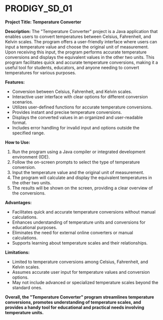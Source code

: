 # PRODIGY_SD_01

**Project Title: Temperature Converter**

**Description:**
The "Temperature Converter" project is a Java application that enables users to convert temperatures between Celsius, Fahrenheit, and Kelvin scales. The program offers a user-friendly interface where users can input a temperature value and choose the original unit of measurement. Upon receiving this input, the program performs accurate temperature conversions and displays the equivalent values in the other two units. This program facilitates quick and accurate temperature conversions, making it a useful tool for students, educators, and anyone needing to convert temperatures for various purposes.

**Features:**
- Conversion between Celsius, Fahrenheit, and Kelvin scales.
- Interactive user interface with clear options for different conversion scenarios.
- Utilizes user-defined functions for accurate temperature conversions.
- Provides instant and precise temperature conversions.
- Displays the converted values in an organized and user-readable format.
- Includes error handling for invalid input and options outside the specified range.

**How to Use:**
1. Run the program using a Java compiler or integrated development environment (IDE).
2. Follow the on-screen prompts to select the type of temperature conversion.
3. Input the temperature value and the original unit of measurement.
4. The program will calculate and display the equivalent temperatures in the other two units.
5. The results will be shown on the screen, providing a clear overview of the conversions.

**Advantages:**
- Facilitates quick and accurate temperature conversions without manual calculations.
- Enhances understanding of temperature units and conversions for educational purposes.
- Eliminates the need for external online converters or manual calculations.
- Supports learning about temperature scales and their relationships.

**Limitations:**
- Limited to temperature conversions among Celsius, Fahrenheit, and Kelvin scales.
- Assumes accurate user input for temperature values and conversion options.
- May not include advanced or specialized temperature scales beyond the standard ones.


**Overall, the "Temperature Converter" program streamlines temperature conversions, promotes understanding of temperature scales, and provides a handy tool for educational and practical needs involving temperature units.**
